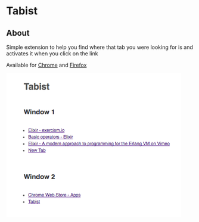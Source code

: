 # Tabist

## About

Simple extension to help you find where that tab you were looking for is and activates it when you click on the link

Available for [Chrome](https://chrome.google.com/webstore/detail/tabist/) and [Firefox](https://addons.mozilla.org/en-US/firefox/addon/tabist/)

![Screenshot](screenshot.png)
